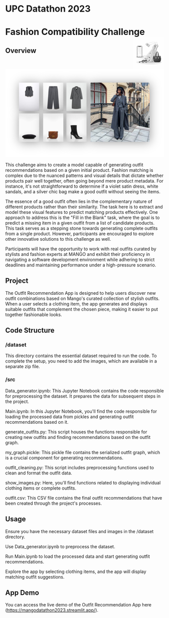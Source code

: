 # UPC Datathon 2023
# Fashion Compatibility Challenge <img src="resources/icon.png" align="right" height=100/>

## Overview

<img src="resources/outfit.png">

This challenge aims to create a model capable of generating outfit recommendations based on a given initial product. Fashion matching is complex due to the nuanced patterns and visual details that dictate whether products pair well together, often going beyond mere product metadata. For instance, it's not straightforward to determine if a violet satin dress, white sandals, and a silver chic bag make a good outfit without seeing the items.
 
The essence of a good outfit often lies in the complementary nature of different products rather than their similarity. The task here is to extract and model these visual features to predict matching products effectively. One approach to address this is the "Fill in the Blank" task, where the goal is to predict a missing item in a given outfit from a list of candidate products. This task serves as a stepping stone towards generating complete outfits from a single product. However, participants are encouraged to explore other innovative solutions to this challenge as well.
 
Participants will have the opportunity to work with real outfits curated by stylists and fashion experts at MANGO and exhibit their proficiency in navigating a software development environment while adhering to strict deadlines and maintaining performance under a high-pressure scenario.


## Project
The Outfit Recommendation App is designed to help users discover new outfit combinations based on Mango's curated collection of stylish outfits. When a user selects a clothing item, the app generates and displays suitable outfits that complement the chosen piece, making it easier to put together fashionable looks.

## Code Structure
### /dataset
This directory contains the essential dataset required to run the code. To complete the setup, you need to add the images, which are available in a separate zip file.

### /src
Data_generator.ipynb: This Jupyter Notebook contains the code responsible for preprocessing the dataset. It prepares the data for subsequent steps in the project.

Main.ipynb: In this Jupyter Notebook, you'll find the code responsible for loading the processed data from pickles and generating outfit recommendations based on it.

generate_outfits.py: This script houses the functions responsible for creating new outfits and finding recommendations based on the outfit graph.

my_graph.pickle: This pickle file contains the serialized outfit graph, which is a crucial component for generating recommendations.

outfit_cleaning.py: This script includes preprocessing functions used to clean and format the outfit data.

show_images.py: Here, you'll find functions related to displaying individual clothing items or complete outfits.

outfit.csv: This CSV file contains the final outfit recommendations that have been created through the project's processes.

## Usage
Ensure you have the necessary dataset files and images in the /dataset directory.

Use Data_generator.ipynb to preprocess the dataset.

Run Main.ipynb to load the processed data and start generating outfit recommendations.

Explore the app by selecting clothing items, and the app will display matching outfit suggestions.

## App Demo
You can access the live demo of the Outfit Recommendation App here (https://mangodatathon2023.streamlit.app/).


